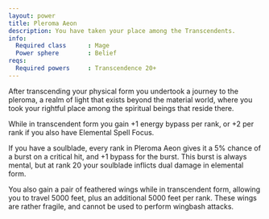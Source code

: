 ```yaml
---
layout: power
title: Pleroma Aeon
description: You have taken your place among the Transcendents.
info:
  Required class      : Mage
  Power sphere        : Belief
reqs:
  Required powers     : Transcendence 20+
---
```


After transcending your physical form you undertook a journey to the pleroma,
a realm of light that exists beyond the material world, where you took your
rightful place among the spiritual beings that reside there.

While in transcendent form you gain +1 energy bypass per rank, or +2 per rank
if you also have Elemental Spell Focus.

If you have a soulblade, every rank in Pleroma Aeon gives it a 5% chance of a
burst on a critical hit, and +1 bypass for the burst.  This burst is always
mental, but at rank 20 your soulblade inflicts dual damage in elemental form.

You also gain a pair of feathered wings while in transcendent form, allowing
you to travel 5000 feet, plus an additional 5000 feet per rank.  These wings
are rather fragile, and cannot be used to perform wingbash attacks.
